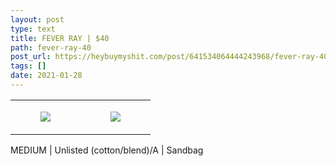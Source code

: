 ```yaml
---
layout: post
type: text
title: FEVER RAY | $40
path: fever-ray-40
post_url: https://heybuymyshit.com/post/641534064444243968/fever-ray-40
tags: []
date: 2021-01-28
---
```




<table style="width:100%;"><tr><td style="vertical-align:top;">
      <figure class="tmblr-full" data-orig-height="2048" data-orig-width="1365" data-orig-src="https://concertshirts.netlify.app/shirts/0322/0322-01.jpg"><img src="https://64.media.tumblr.com/2d17b3109bc87c5720a45134bd4abf34/402cb179f6c05410-d0/s540x810/d13f32f91a9a5f7abc3ca41550cad1823c34e368.jpg" data-orig-height="2048" data-orig-width="1365" data-orig-src="https://concertshirts.netlify.app/shirts/0322/0322-01.jpg"/></figure></td>
    <td style="vertical-align:top;">
      <figure class="tmblr-full" data-orig-height="2048" data-orig-width="1365" data-orig-src="https://concertshirts.netlify.app/shirts/0322/0322-02.jpg"><img src="https://64.media.tumblr.com/4d83d7ee1de3083208b4d1c4e37c5d05/402cb179f6c05410-52/s540x810/214d4a8ae7ae5296a922370a475049e390baf6ff.jpg" data-orig-height="2048" data-orig-width="1365" data-orig-src="https://concertshirts.netlify.app/shirts/0322/0322-02.jpg"/></figure></td>
  </tr></table><p>
  MEDIUM | Unlisted (cotton/blend)/A | Sandbag
</p>
